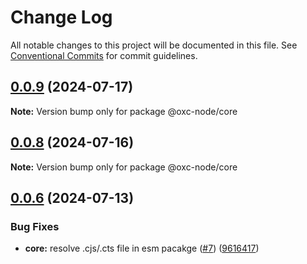 # Change Log

All notable changes to this project will be documented in this file.
See [Conventional Commits](https://conventionalcommits.org) for commit guidelines.

## [0.0.9](https://github.com/oxc-project/oxc-node/compare/v0.0.8...v0.0.9) (2024-07-17)

**Note:** Version bump only for package @oxc-node/core

## [0.0.8](https://github.com/oxc-project/oxc-node/compare/v0.0.7...v0.0.8) (2024-07-16)

**Note:** Version bump only for package @oxc-node/core

## [0.0.6](https://github.com/oxc-project/oxc-node/compare/v0.0.5...v0.0.6) (2024-07-13)

### Bug Fixes

- **core:** resolve .cjs/.cts file in esm pacakge ([#7](https://github.com/oxc-project/oxc-node/issues/7)) ([9616417](https://github.com/oxc-project/oxc-node/commit/9616417cb5c78ef3eae234b831c6aa425979f34b))
